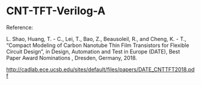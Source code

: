 # CNT-TFT-Verilog-A
Reference:

L. Shao, Huang, T. - C., Lei, T., Bao, Z., Beausoleil, R., and Cheng, K. - T., “Compact Modeling of Carbon Nanotube Thin Film Transistors for Flexible Circuit Design”, in Design, Automation and Test in Europe (DATE), Best Paper Award Nominations , Dresden, Germany, 2018.

http://cadlab.ece.ucsb.edu/sites/default/files/papers/DATE_CNTTFT2018.pdf
